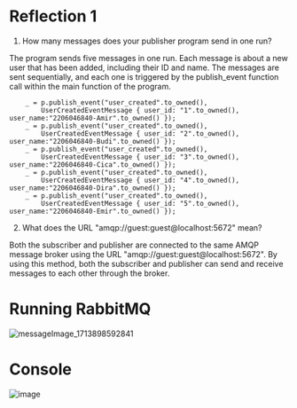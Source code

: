 # Reflection 1

1. How many messages does your publisher program send in one run?

The program sends five messages in one run. Each message is about a new user that has been added, including their ID and name. The messages are sent sequentially, and each one is triggered by the publish_event function call within the main function of the program.
```
    _ = p.publish_event("user_created".to_owned(),
        UserCreatedEventMessage { user_id: "1".to_owned(), user_name:"2206046840-Amir".to_owned() });
    _ = p.publish_event("user_created".to_owned(),
        UserCreatedEventMessage { user_id: "2".to_owned(), user_name:"2206046840-Budi".to_owned() });
    _ = p.publish_event("user_created".to_owned(),
        UserCreatedEventMessage { user_id: "3".to_owned(), user_name:"2206046840-Cica".to_owned() });
    _ = p.publish_event("user_created".to_owned(),
        UserCreatedEventMessage { user_id: "4".to_owned(), user_name:"2206046840-Dira".to_owned() });
    _ = p.publish_event("user_created".to_owned(),
        UserCreatedEventMessage { user_id: "5".to_owned(), user_name:"2206046840-Emir".to_owned() });
```

2. What does the URL "amqp://guest:guest@localhost:5672" mean?

Both the subscriber and publisher are connected to the same AMQP message broker using the URL "amqp://guest:guest@localhost:5672". By using this method, both the subscriber and publisher can send and receive messages to each other through the broker.

# Running RabbitMQ 

![messageImage_1713898592841](https://github.com/tvadhisti/module8-publisher/assets/127074983/e50f6307-833c-408b-8ab4-b49bdbe82d22)

# Console
![image](https://github.com/tvadhisti/module8-publisher/assets/127074983/8a478bc2-b790-4ec6-91ae-cad195f3039e)

